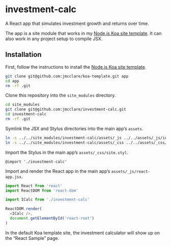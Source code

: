# investment-calc #

A React app that simulates investment growth and returns over time.

The app is a site module that works in my [Node.js Koa site
template](https://github.com/jmcclare/koa-template). It can also work in any
project setup to compile JSX.


## Installation ##

First, follow the instructions to install the [Node.js Koa site
template](https://github.com/jmcclare/koa-template).

```bash
git clone git@github.com:jmcclare/koa-template.git app
cd app
rm -rf .git
```

Clone this repository into the `site_modules` directory.

```bash
cd site_modules
git clone git@github.com:jmcclare/investment-calc.git
cd investment-calc
rm -rf .git
```

Symlink the JSX and Stylus directories into the main app’s `assets`.

```bash
ln -s ../../site_modules/investment-calc/assets/_js ../../assets/_js/investment-calc
ln -s ../../site_modules/investment-calc/assets/_css ../../assets/_css/investment-calc
```

Import the Stylus in the main app’s `assets/_css/site.styl`.

```stylus
@import './investment-calc'
```

Import and render the React app in the main app’s `assets/_js/react-app.jsx`.

```javascript
import React from 'react'
import ReactDOM from 'react-dom'

import ICalc from './investment-calc'

ReactDOM.render(
  <ICalc />,
  document.getElementById('react-root')
)
```

In the default Koa template site, the investment calculator will show up on the
“React Sample” page.
